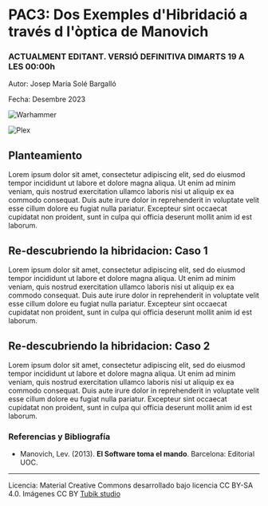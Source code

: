 # PAC3: Dos Exemples d'Hibridació a través d l'òptica de Manovich 

### ACTUALMENT EDITANT. VERSIÓ DEFINITIVA DIMARTS 19 A LES 00:00h ### 


Autor: Josep Maria Solé Bargalló

Fecha: Desembre 2023

![Warhammer]([https://miro.medium.com/max/1400/0*9PyyNvrO2PcD3KuU.png](https://1000logos.net/wp-content/uploads/2020/09/Warhammer-logo.jpg)) 

![Plex]([[https://miro.medium.com/max/1400/0*9PyyNvrO2PcD3KuU.png](https://1000logos.net/wp-content/uploads/2020/09/Warhammer-logo.jpg](https://mma.prnewswire.com/media/1777342/Plex_Logo.jpg?p=facebook))) 

## Planteamiento


Lorem ipsum dolor sit amet, consectetur adipiscing elit, sed do eiusmod tempor incididunt ut labore et dolore magna aliqua. Ut enim ad minim veniam, quis nostrud exercitation ullamco laboris nisi ut aliquip ex ea commodo consequat. Duis aute irure dolor in reprehenderit in voluptate velit esse cillum dolore eu fugiat nulla pariatur. Excepteur sint occaecat cupidatat non proident, sunt in culpa qui officia deserunt mollit anim id est laborum.


## Re-descubriendo la hibridacion: Caso 1

Lorem ipsum dolor sit amet, consectetur adipiscing elit, sed do eiusmod tempor incididunt ut labore et dolore magna aliqua. Ut enim ad minim veniam, quis nostrud exercitation ullamco laboris nisi ut aliquip ex ea commodo consequat. Duis aute irure dolor in reprehenderit in voluptate velit esse cillum dolore eu fugiat nulla pariatur. Excepteur sint occaecat cupidatat non proident, sunt in culpa qui officia deserunt mollit anim id est laborum.



## Re-descubriendo la hibridacion: Caso 2

Lorem ipsum dolor sit amet, consectetur adipiscing elit, sed do eiusmod tempor incididunt ut labore et dolore magna aliqua. Ut enim ad minim veniam, quis nostrud exercitation ullamco laboris nisi ut aliquip ex ea commodo consequat. Duis aute irure dolor in reprehenderit in voluptate velit esse cillum dolore eu fugiat nulla pariatur. Excepteur sint occaecat cupidatat non proident, sunt in culpa qui officia deserunt mollit anim id est laborum.


### Referencias y Bibliografía

* Manovich, Lev. (2013). **El Software toma el mando**. Barcelona: Editorial UOC. 


----

Licencia: Material Creative Commons desarrollado bajo licencia CC BY-SA 4.0. Imágenes CC BY [Tubik studio](https://blog.tubikstudio.com/how-to-create-original-flat-illustrations-designers-tips/) 
